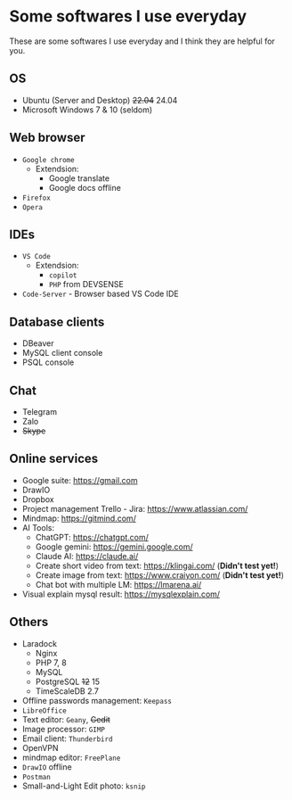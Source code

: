 # Some softwares I use everyday


These are some softwares I use everyday and I think they are helpful for you.
<!--more-->

## OS
- Ubuntu (Server and Desktop) ~~22.04~~ 24.04
- Microsoft Windows 7 & 10 (seldom)

## Web browser
- `Google chrome`
    - Extendsion:
        - Google translate
        - Google docs offline
- `Firefox`
- `Opera`

## IDEs
- `VS Code`
    - Extendsion:
        - `copilot`
        - `PHP` from DEVSENSE
- `Code-Server` - Browser based VS Code IDE

## Database clients
- DBeaver
- MySQL client console
- PSQL console

## Chat
- Telegram
- Zalo
- ~~Skype~~

## Online services
- Google suite: https://gmail.com
- DrawIO
- Dropbox
- Project management Trello - Jira: https://www.atlassian.com/
- Mindmap: https://gitmind.com/
- AI Tools:
    - ChatGPT: https://chatgpt.com/
    - Google gemini: https://gemini.google.com/
    - Claude AI: https://claude.ai/
    - Create short video from text: https://klingai.com/ (**Didn't test yet!**)
    - Create image from text: https://www.craiyon.com/ (**Didn't test yet!**)
    - Chat bot with multiple LM: https://lmarena.ai/
- Visual explain mysql result: https://mysqlexplain.com/

## Others
- Laradock
    - Nginx
    - PHP 7, 8
    - MySQL
    - PostgreSQL ~~12~~ 15
    - TimeScaleDB 2.7
- Offline passwords management: `Keepass`
- `LibreOffice`
- Text editor: `Geany`, ~~Gedit~~
- Image processor: `GIMP`
- Email client: `Thunderbird` 
- OpenVPN
- mindmap editor: `FreePlane`
- `DrawIO` offline
- `Postman`
- Small-and-Light Edit photo: `ksnip`
